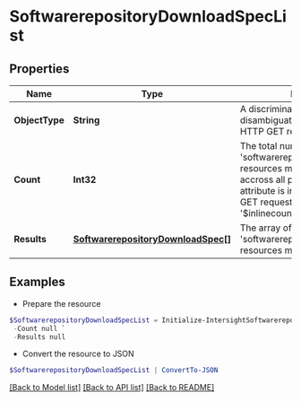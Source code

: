 # SoftwarerepositoryDownloadSpecList
## Properties

Name | Type | Description | Notes
------------ | ------------- | ------------- | -------------
**ObjectType** | **String** | A discriminator value to disambiguate the schema of a HTTP GET response body. | 
**Count** | **Int32** | The total number of &#39;softwarerepository.DownloadSpec&#39; resources matching the request, accross all pages. The &#39;Count&#39; attribute is included when the HTTP GET request includes the &#39;$inlinecount&#39; parameter. | [optional] 
**Results** | [**SoftwarerepositoryDownloadSpec[]**](SoftwarerepositoryDownloadSpec.md) | The array of &#39;softwarerepository.DownloadSpec&#39; resources matching the request. | [optional] 

## Examples

- Prepare the resource
```powershell
$SoftwarerepositoryDownloadSpecList = Initialize-IntersightSoftwarerepositoryDownloadSpecList  -ObjectType null `
 -Count null `
 -Results null
```

- Convert the resource to JSON
```powershell
$SoftwarerepositoryDownloadSpecList | ConvertTo-JSON
```

[[Back to Model list]](../README.md#documentation-for-models) [[Back to API list]](../README.md#documentation-for-api-endpoints) [[Back to README]](../README.md)

